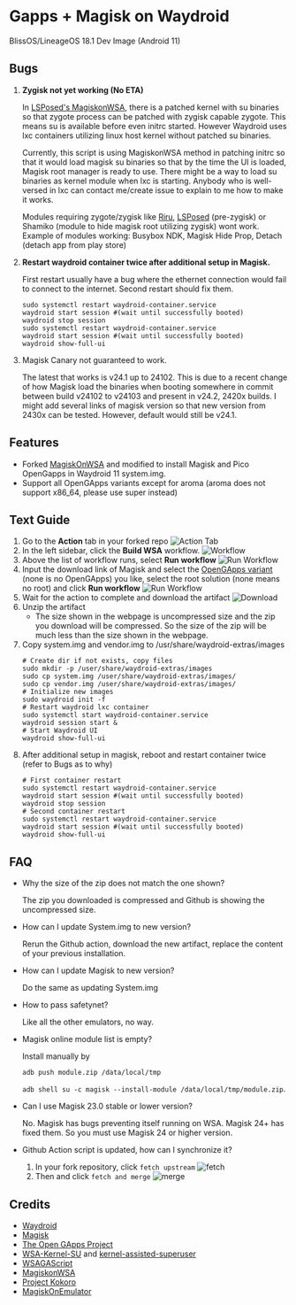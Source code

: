 # Gapps + Magisk on Waydroid 
BlissOS/LineageOS 18.1 Dev Image (Android 11)

## Bugs
1. **Zygisk not yet working (No ETA)**

    In [LSPosed's MagiskonWSA](https://github.com/LSPosed/MagiskonWSA), there is a patched kernel with su binaries so that zygote process can be patched with zygisk capable zygote. This means su is available before even initrc started. However Waydroid uses lxc containers utilizing linux host kernel without patched su binaries. 
    
    Currently, this script is using MagiskonWSA method in patching initrc so that it would load magisk su binaries so that by the time the UI is loaded, Magisk root manager is ready to use. There might be a way to load su binaries as kernel module when lxc is starting. Anybody who is well-versed in lxc can contact me/create issue to explain to me how to make it works.
    
    Modules requiring zygote/zygisk like [Riru](https://github.com/RikkaApps/Riru), [LSPosed](https://github.com/LSPosed/LSPosed) (pre-zygisk) or Shamiko (module to hide magisk root utilizing zygisk) wont work. Example of modules working: Busybox NDK, Magisk Hide Prop, Detach (detach app from play store)
    
2. **Restart waydroid container twice after additional setup in Magisk.**
   
   First restart usually have a bug where the ethernet connection would fail to connect to the internet. Second restart should fix them.

    ``` 
    sudo systemctl restart waydroid-container.service
    waydroid start session #(wait until successfully booted)
    waydroid stop session
    sudo systemctl restart waydroid-container.service
    waydroid start session #(wait until successfully booted)
    waydroid show-full-ui
    ```
    
3. Magisk Canary not guaranteed to work. 
   
   The latest that works is v24.1 up to 24102.
   This is due to a recent change of how Magisk load the binaries when booting somewhere in commit between build v24102 to v24103 and present in v24.2, 2420x builds.
   I might add several links of magisk version so that new version from 2430x can be tested. However, default would still be v24.1.

## Features
- Forked [MagiskOnWSA](https://github.com/LSPosed/MagiskOnWSA) and modified to install Magisk and Pico OpenGapps in Waydroid 11 system.img.
- Support all OpenGApps variants except for aroma (aroma does not support x86_64, please use super instead)


## Text Guide

1. Go to the **Action** tab in your forked repo
    ![Action Tab](https://docs.github.com/assets/images/help/repository/actions-tab.png)
1. In the left sidebar, click the **Build WSA** workflow.
    ![Workflow](https://docs.github.com/assets/images/actions-select-workflow.png)
1. Above the list of workflow runs, select **Run workflow**
    ![Run Workflow](https://docs.github.com/assets/images/actions-workflow-dispatch.png)
1. Input the download link of Magisk and select the [OpenGApps variant](https://github.com/opengapps/opengapps/wiki#variants) (none is no OpenGApps) you like, select the root solution (none means no root) and click **Run workflow**
    ![Run Workflow](https://docs.github.com/assets/images/actions-manually-run-workflow.png)
1. Wait for the action to complete and download the artifact
    ![Download](https://docs.github.com/assets/images/help/repository/artifact-drop-down-updated.png)
1. Unzip the artifact
    - The size shown in the webpage is uncompressed size and the zip you download will be compressed. So the size of the zip will be much less than the size shown in the webpage.
1. Copy system.img and vendor.img to /usr/share/waydroid-extras/images
    ```shell
    # Create dir if not exists, copy files
    sudo mkdir -p /user/share/waydroid-extras/images
    sudo cp system.img /user/share/waydroid-extras/images/
    sudo cp vendor.img /user/share/waydroid-extras/images/
    # Initialize new images
    sudo waydroid init -f
    # Restart waydroid lxc container
    sudo systemctl start waydroid-container.service
    waydroid session start &
    # Start Waydroid UI
    waydroid show-full-ui
    ```
1. After additional setup in magisk, reboot and restart container twice (refer to Bugs as to why)
    ```
    # First container restart
    sudo systemctl restart waydroid-container.service
    waydroid start session #(wait until successfully booted)
    waydroid stop session
    # Second container restart
    sudo systemctl restart waydroid-container.service
    waydroid start session #(wait until successfully booted)
    waydroid show-full-ui
    ```
    
## FAQ

- Why the size of the zip does not match the one shown?

   The zip you downloaded is compressed and Github is showing the uncompressed size.
- How can I update System.img to new version?

    Rerun the Github action, download the new artifact, replace the content of your previous installation.
- How can I update Magisk to new version?

    Do the same as updating System.img
- How to pass safetynet?

    Like all the other emulators, no way.
- Magisk online module list is empty?

    Install manually by 
   
    `adb push module.zip /data/local/tmp`
    
    `adb shell su -c magisk --install-module /data/local/tmp/module.zip`.
- Can I use Magisk 23.0 stable or lower version?

    No. Magisk has bugs preventing itself running on WSA. Magisk 24+ has fixed them. So you must use Magisk 24 or higher version.

- Github Action script is updated, how can I synchronize it?

    1. In your fork repository, click `fetch upstream`
        ![fetch](https://docs.github.com/assets/cb-33284/images/help/repository/fetch-upstream-drop-down.png)
    1. Then and click `fetch and merge`
        ![merge](https://docs.github.com/assets/cb-128489/images/help/repository/fetch-and-merge-button.png)

## Credits
- [Waydroid](https://github.com/waydroid/waydroid)
- [Magisk](https://github.com/topjohnwu/Magisk)
- [The Open GApps Project](https://opengapps.org)
- [WSA-Kernel-SU](https://github.com/LSPosed/WSA-Kernel-SU) and [kernel-assisted-superuser](https://git.zx2c4.com/kernel-assisted-superuser/)
- [WSAGAScript](https://github.com/ADeltaX/WSAGAScript)
- [MagiskonWSA](https://github.com/LSPosed/MagiskonWSA)
- [Project Kokoro](https://github.com/supremegamers/kokoro)
- [MagiskOnEmulator](https://github.com/shakalaca/MagiskOnEmulator)
